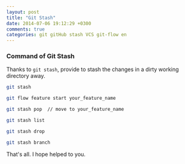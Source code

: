 ```yaml
---
layout: post
title: "Git Stash"
date: 2014-07-06 19:12:29 +0300
comments: true
categories: git gitHub stash VCS git-flow en
---
```


### Command of Git Stash

Thanks to `git stash`, provide to stash the changes in a dirty working directory away.

```bash
git stash
```

<!-- more -->

```bash
git flow feature start your_feature_name
```

```bash
git stash pop  // move to your_feature_name
```

```bash
git stash list
```

```bash
git stash drop
```

```bash
git stash branch
```


That's all.
I hope helped to you.